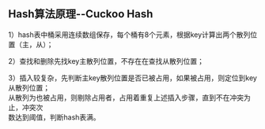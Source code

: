 
## Hash算法原理--Cuckoo Hash

1）hash表中桶采用连续数组保存，每个桶有8个元素，根据key计算出两个散列位置（主，从）；

2）查找和删除先找key主散列位置，不存在在查找从散列位置；

3）插入较复杂，先判断主key散列位置是否已被占用，如果被占用，则定位到key从散列位置；  
  从散列为也被占用，则剔除占用者，占用着重复上述插入步骤，直到不在冲突为止，冲突次  
  数达到阈值，判断hash表满。



